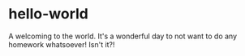# hello-world
A welcoming to the world.
It's a wonderful day to not want to do any homework whatsoever!
Isn't it?!
